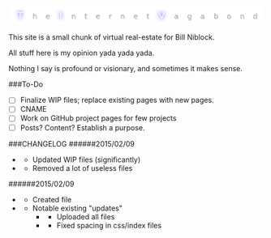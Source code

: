 ![The Internet Vagabond](src/images/TIV_GitHub_Readme.png)

This site is a small chunk of virtual real-estate for Bill Niblock.

All stuff here is my opinion yada yada yada.

Nothing I say is profound or visionary, and sometimes it makes sense.

###To-Do
* [ ] Finalize WIP files; replace existing pages with new pages.
* [ ] CNAME
* [ ] Work on GitHub project pages for few projects
* [ ] Posts? Content? Establish a purpose.

###CHANGELOG
######2015/02/09
* + Updated WIP files (significantly)
* - Removed a lot of useless files

######2015/02/09
* + Created file
* + Notable existing "updates"
    * + Uploaded all files
    * + Fixed spacing in css/index files
